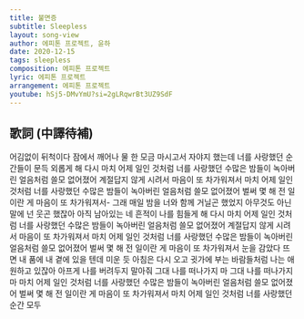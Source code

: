 ```yaml
---
title: 불면증
subtitle: Sleepless
layout: song-view
author: 에피톤 프로젝트, 윤하
date: 2020-12-15
tags: sleepless
composition: 에피톤 프로젝트
lyric: 에피톤 프로젝트
arrangement: 에피톤 프로젝트
youtube: hSj5-DMvYmU?si=2gLRqwrBt3UZ9SdF
---
```


## 歌詞 (中譯待補)

어김없이 뒤척이다
잠에서 깨어나
물 한 모금 마시고서
자야지 했는데
너를 사랑했던 순간들이
문득 외롭게 해 다시
마치 어제 일인 것처럼
너를 사랑했던 수많은 밤들이
녹아버린 얼음처럼
쓸모 없어졌어
계절답지 않게 시려서
마음이 또 차가워져서
마치 어제 일인 것처럼
너를 사랑했던 수많은 밤들이
녹아버린 얼음처럼
쓸모 없어졌어
벌써 몇 해 전 일이란 게
마음이 또 차가워져서- 그래
매일 밤을 너와 함께
거닐곤 했었지
아무것도 아닌 말에
넌 웃곤 했잖아
아직 남아있는 네 흔적이
나를 힘들게 해 다시
마치 어제 일인 것처럼
너를 사랑했던 수많은 밤들이
녹아버린 얼음처럼
쓸모 없어졌어
계절답지 않게 시려서
마음이 또 차가워져서
마치 어제 일인 것처럼
너를 사랑했던 수많은 밤들이
녹아버린 얼음처럼
쓸모 없어졌어
벌써 몇 해 전 일이란 게
마음이 또 차가워져서
눈을 감았다 뜨면
내 품에 내 곁에 있을 텐데
미운 듯 아침은 다시 오고
귓가에 부는 바람들처럼
나는 애원하고 있잖아
아프게 나를 버려두지 말아줘
그대 나를 떠나가지 마
그대 나를 떠나가지 마
마치 어제 일인 것처럼
너를 사랑했던 수많은 밤들이
녹아버린 얼음처럼
쓸모 없어졌어
벌써 몇 해 전 일이란 게
마음이 또 차가워져서
마치 어제 일인 것처럼
너를 사랑했던 순간 모두

